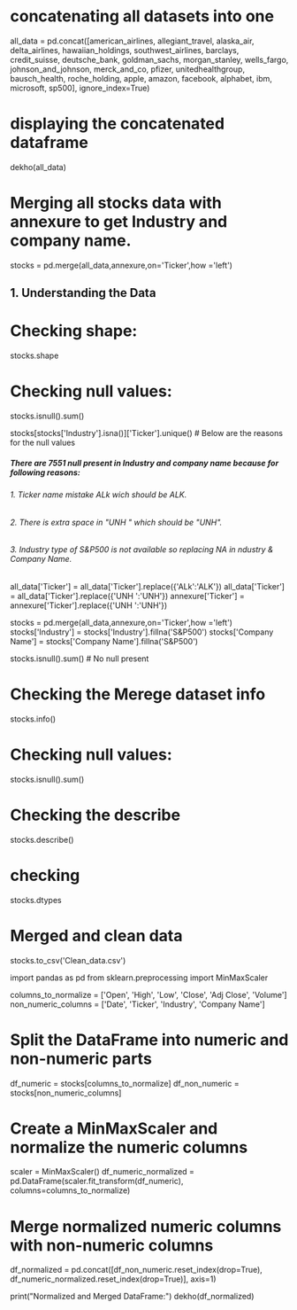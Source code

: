 # concatenating all datasets into one
all_data = pd.concat([american_airlines, allegiant_travel, alaska_air, delta_airlines, hawaiian_holdings, southwest_airlines,
                      barclays, credit_suisse, deutsche_bank, goldman_sachs, morgan_stanley, wells_fargo,
                      johnson_and_johnson, merck_and_co, pfizer, unitedhealthgroup,
                      bausch_health, roche_holding,
                      apple, amazon, facebook, alphabet, ibm, microsoft, sp500], ignore_index=True)

# displaying the concatenated dataframe
dekho(all_data)




# Merging all stocks data with annexure to get Industry and company name. 

stocks = pd.merge(all_data,annexure,on='Ticker',how ='left')


## 1. Understanding the Data


# Checking shape:

stocks.shape


# Checking null values:
stocks.isnull().sum()


stocks[stocks['Industry'].isna()]['Ticker'].unique()  # Below are the reasons for the null values


##### There are 7551 null present in Industry and company name because for following reasons:
###### 1. Ticker name mistake ALk wich should be ALK.
###### 2. There is extra space in "UNH " which should be "UNH".
###### 3. Industry type of S&P500 is not available so replacing NA in ndustry & Company Name.



all_data['Ticker'] = all_data['Ticker'].replace({'ALk':'ALK'})
all_data['Ticker'] = all_data['Ticker'].replace({'UNH ':'UNH'})
annexure['Ticker'] = annexure['Ticker'].replace({'UNH ':'UNH'})




stocks                   = pd.merge(all_data,annexure,on='Ticker',how ='left')
stocks['Industry']       = stocks['Industry'].fillna('S&P500')
stocks['Company Name']   = stocks['Company Name'].fillna('S&P500')


stocks.isnull().sum()  # No null present


# Checking the Merege dataset info
stocks.info()



# Checking null values:
stocks.isnull().sum()



# Checking the describe
stocks.describe()



# checking 
stocks.dtypes


# Merged and clean data
stocks.to_csv('Clean_data.csv')



import pandas as pd
from sklearn.preprocessing import MinMaxScaler

columns_to_normalize = ['Open', 'High', 'Low', 'Close', 'Adj Close', 'Volume']
non_numeric_columns = ['Date', 'Ticker', 'Industry', 'Company Name']

# Split the DataFrame into numeric and non-numeric parts
df_numeric         = stocks[columns_to_normalize]
df_non_numeric     = stocks[non_numeric_columns]

# Create a MinMaxScaler and normalize the numeric columns
scaler                = MinMaxScaler()
df_numeric_normalized = pd.DataFrame(scaler.fit_transform(df_numeric), columns=columns_to_normalize)

# Merge normalized numeric columns with non-numeric columns
df_normalized = pd.concat([df_non_numeric.reset_index(drop=True), df_numeric_normalized.reset_index(drop=True)], axis=1)

print("Normalized and Merged DataFrame:")
dekho(df_normalized)


